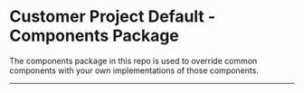 # Customer Project Default - Components Package

The components package in this repo is used to override common components with your own implementations of those components.

---
